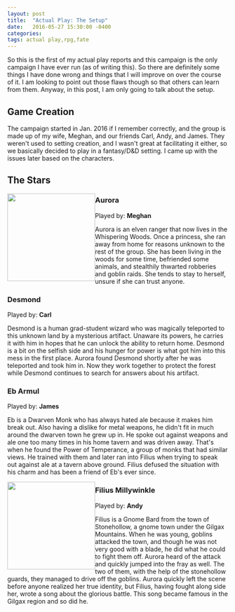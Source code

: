 ```yaml
---
layout: post
title:  "Actual Play: The Setup"
date:   2016-05-27 15:30:00 -0400 
categories: 
tags: actual play,rpg,fate
---
```

So this is the first of my actual play reports and this campaign is the only 
campaign I have ever run (as of writing this). So there are definitely some things 
I have done wrong and things that I will improve on over the course of it. I am 
looking to point out those flaws though so that others can learn from them. Anyway, 
in this post, I am only going to talk about the setup.

## Game Creation

The campaign started in Jan. 2016 if I remember correctly, and the group is made up 
of my wife, Meghan, and our friends Carl, Andy, and James. They weren't used to 
setting creation, and I wasn't great at facilitating it either, so we basically
decided to play in a fantasy/D&D setting. I came up with the issues later based on 
the characters.

## The Stars

<img src="https://cdn0.artstation.com/p/assets/images/images/000/303/684/large/Female_HalfWoodElf_Ranger.jpg?1416133916" style="float:left;height:200px;" />

### Aurora
Played by: **Meghan** 

Aurora is an elven ranger that now lives in the Whispering Woods. Once a princess, 
she ran away from home for reasons unknown to the rest of the group. She has been 
living in the woods for some time, befriended some animals, and stealthily thwarted 
robberies and goblin raids. She tends to stay to herself, unsure if she can trust 
anyone. 

### Desmond

Played by: **Carl**

Desmond is a human grad-student wizard who was magically teleported to this 
unknown land by a mysterious artifact. Unaware its powers, he carries it with him
in hopes that he can unlock the ability to return home. Desmond is a bit on the 
selfish side and his hunger for power is what got him into this mess in the first
place. Aurora found Desmond shortly after he was teleported and took him in. Now 
they work together to protect the forest while Desmond continues to search for 
answers about his artifact.

### Eb Armul

Played by: **James**

Eb is a Dwarven Monk who has always hated ale because it makes him break out. 
Also having a dislike for metal weapons, he didn't fit in much around the dwarven
town he grew up in. He spoke out against weapons and ale one too many times in his
home tavern and was driven away. That's when he found the Power of Temperance, a 
group of monks that had similar views. He trained with them and later ran into 
Filius when trying to speak out against ale at a tavern above ground. Filius 
defused the situation with his charm and has been a friend of Eb's ever since.

<img src="https://i.warosu.org/data/tg/img/0382/31/1424580810905.jpg" style="float:left;height:200px;" />

### Filius Millywinkle
Played by: **Andy**

Filius is a Gnome Bard from the town of Stonehollow, a gnome town under the Gilgax 
Mountains. When he was young, goblins attacked the town, and though he was not 
very good with a blade, he did what he could to fight them off. Aurora heard of the
attack and quickly jumped into the fray as well. The two of them, with the help of 
the stonehollow guards, they managed to drive off the goblins. Aurora quickly left 
the scene before anyone realized her true identity, but Filius, having fought along 
side her, wrote a song about the glorious battle. This song became famous in the 
Gilgax region and so did he.
